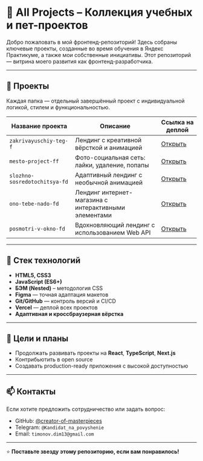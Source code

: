 # 🧩 All Projects – Коллекция учебных и пет-проектов

Добро пожаловать в мой фронтенд-репозиторий! Здесь собраны ключевые проекты, созданные во время обучения в Яндекс Практикуме, а также мои собственные инициативы. Этот репозиторий — витрина моего развития как фронтенд-разработчика.

---

## 📁 Проекты

Каждая папка — отдельный завершённый проект с индивидуальной логикой, стилем и функциональностью.

| Название проекта               | Описание                                               | Ссылка на деплой |
|-------------------------------|--------------------------------------------------------|------------------|
| `zakrivayuschiy-teg-f`        | Лендинг с креативной вёрсткой и анимацией              | [Открыть](https://zakrivayuschiy-teg-f.vercel.app) |
| `mesto-project-ff`            | Фото-социальная сеть: лайки, удаление, попапы          | [Открыть](https://mesto-project-ff.vercel.app) |
| `slozhno-sosredotochitsya-fd` | Адаптивный лендинг с необычной анимацией               | [Открыть](https://slozhno-sosredotochitsya-fd.vercel.app) |
| `ono-tebe-nado-fd`            | Лендинг интернет-магазина с интерактивными элементами  | [Открыть](https://ono-tebe-nado-fd.vercel.app) |
| `posmotri-v-okno-fd`          | Вдохновляющий лендинг с использованием Web API         | [Открыть](https://posmotri-v-okno-fd.vercel.app) |

---

## 🔧 Стек технологий

- **HTML5, CSS3**
- **JavaScript (ES6+)**
- **БЭМ (Nested)** – методология CSS
- **Figma** — точная адаптация макетов
- **Git/GitHub** — контроль версий и CI/CD
- **Vercel** — деплой всех проектов
- **Адаптивная и кроссбраузерная вёрстка**

---

## 🎯 Цели и планы

- Продолжать развивать проекты на **React**, **TypeScript**, **Next.js**
- Контрибьютить в open source
- Создавать production-ready приложения с высокой доступностью

---

## 📫 Контакты

Если хотите предложить сотрудничество или задать вопрос:

- GitHub: [@creator-of-masterpieces](https://github.com/creator-of-masterpieces)
- Telegram: `@Kandidat_na_povyshenie`
- Email: `timonov.dim13@gmail.com`

---

⭐️ **Поставьте звезду этому репозиторию, если вам понравилось!**

